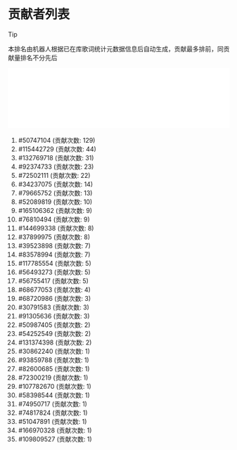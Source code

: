 # 贡献者列表

> [!TIP]
> 本排名由机器人根据已在库歌词统计元数据信息后自动生成，贡献最多排前，同贡献量排名不分先后

![贡献者头像画廊](./CONTRIBUTORS.svg)

1. #50747104 (贡献次数: 129)
2. #115442729 (贡献次数: 44)
3. #132769718 (贡献次数: 31)
4. #92374733 (贡献次数: 23)
5. #72502111 (贡献次数: 22)
6. #34237075 (贡献次数: 14)
7. #79665752 (贡献次数: 13)
8. #52089819 (贡献次数: 10)
9. #165106362 (贡献次数: 9)
10. #76810494 (贡献次数: 9)
11. #144699338 (贡献次数: 8)
12. #37899975 (贡献次数: 8)
13. #39523898 (贡献次数: 7)
14. #83578994 (贡献次数: 7)
15. #117785554 (贡献次数: 5)
16. #56493273 (贡献次数: 5)
17. #56755417 (贡献次数: 5)
18. #68677053 (贡献次数: 4)
19. #68720986 (贡献次数: 3)
20. #30791583 (贡献次数: 3)
21. #91305636 (贡献次数: 3)
22. #50987405 (贡献次数: 2)
23. #54252549 (贡献次数: 2)
24. #131374398 (贡献次数: 2)
25. #30862240 (贡献次数: 1)
26. #93859788 (贡献次数: 1)
27. #82600685 (贡献次数: 1)
28. #72300219 (贡献次数: 1)
29. #107782670 (贡献次数: 1)
30. #58398544 (贡献次数: 1)
31. #74950717 (贡献次数: 1)
32. #74817824 (贡献次数: 1)
33. #51047891 (贡献次数: 1)
34. #166970328 (贡献次数: 1)
35. #109809527 (贡献次数: 1)
